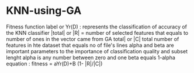 # KNN-using-GA


Fitness function 
    label or Yr(D) : represents the classification of accuracy of the KNN classifier 
    |total| or |R| = number of selected features that equals to number of ones in the vector came from GA
    total| or |C| total number of features in hte dataset that equals no of file's lines 
    alpha and beta are important parameters to the importance of classification quality and subset lenght 
    alpha is any number between zero and one 
    beta equals 1-alpha 
    equation :  fitness = aYr(D)+B (1- |R|/|C|)
